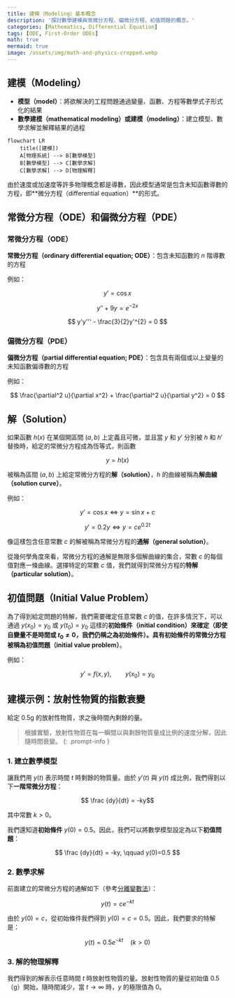 ```yaml
---
title: 建模（Modeling）基本概念
description: '探討數學建模與常微分方程、偏微分方程、初值問題的概念。'
categories: [Mathematics, Differential Equation]
tags: [ODE, First-Order ODEs]
math: true
mermaid: true
image: /assets/img/math-and-physics-cropped.webp
---
```

## 建模（Modeling）
- **模型（model）**：將欲解決的工程問題通過變量、函數、方程等數學式子形式化的結果
- **數學建模（mathematical modeling）**或**建模（modeling）**：建立模型、數學求解並解釋結果的過程

```mermaid
flowchart LR
	title([建模])
	A[物理系統] --> B[數學模型]
	B[數學模型] --> C[數學求解]
	C[數學求解] --> D[物理解釋]
```

由於速度或加速度等許多物理概念都是導數，因此模型通常是包含未知函數導數的方程，即**微分方程（differential equation）**的形式。

## 常微分方程（ODE）和偏微分方程（PDE）
### 常微分方程（ODE）
**常微分方程（ordinary differential equation; ODE）**：包含未知函數的 $n$ 階導數的方程

例如：

$$y' = \cos x$$

$$ y'' + 9y = e^{-2x} $$

$$ y'y''' - \frac{3}{2}y'^{2} = 0 $$


### 偏微分方程（PDE）
**偏微分方程（partial differential equation; PDE）**：包含具有兩個或以上變量的未知函數偏導數的方程

例如：

$$ \frac{\partial^2 u}{\partial x^2} + \frac{\partial^2 u}{\partial y^2} = 0 $$

## 解（Solution）
如果函數 $h(x)$ 在某個開區間 $(a, b)$ 上定義且可微，並且當 $y$ 和 $y'$ 分別被 $h$ 和 $h'$ 替換時，給定的常微分方程成為恆等式，則函數

$$ y = h(x) $$

被稱為區間 $(a, b)$ 上給定常微分方程的**解（solution）**，$h$ 的曲線被稱為**解曲線（solution curve）**。

例如：

$$ y'=\cos x \Leftrightarrow y=\sin x+c $$

$$ y'=0.2y \Leftrightarrow y=ce^{0.2t} $$

像這樣包含任意常數 $c$ 的解被稱為常微分方程的**通解（general solution）**。

從幾何學角度來看，常微分方程的通解是無限多個解曲線的集合，常數 $c$ 的每個值對應一條曲線。選擇特定的常數 $c$ 值，我們就得到常微分方程的**特解（particular solution）**。

## 初值問題（Initial Value Problem）
為了得到給定問題的特解，我們需要確定任意常數 $c$ 的值，在許多情況下，可以通過 $y(x_{0})=y_{0}$ 或 $y(t_{0})=y_{0}$ 這樣的**初始條件（initial condition）**來確定（即使自變量不是時間或 $t_{0}\neq0$，我們仍稱之為初始條件）。具有初始條件的常微分方程被稱為**初值問題（initial value problem）**。

例如：

$$ y'=f(x,y),\qquad y(x_{0})=y_{0} $$

## 建模示例：放射性物質的指數衰變
給定 0.5g 的放射性物質，求之後時間內剩餘的量。
> 根據實驗，放射性物質在每一瞬間以與剩餘物質量成比例的速度分解，因此隨時間衰變。
{: .prompt-info }

### 1. 建立數學模型
讓我們用 $y(t)$ 表示時間 $t$ 時剩餘的物質量。由於 $y'(t)$ 與 $y(t)$ 成比例，我們得到以下**一階常微分方程**：

$$ \frac {dy}{dt} = -ky$$ 

其中常數 $k>0$。

我們還知道**初始條件** $y(0)=0.5$。因此，我們可以將數學模型設定為以下**初值問題**：

$$ \frac {dy}{dt} = -ky, \qquad y(0)=0.5 $$

### 2. 數學求解
前面建立的常微分方程的通解如下（參考[分離變數法](/posts/Separation-of-Variables/#建模例子放射性碳定年法-radiocarbon-dating)）：

$$ y(t)=ce^{-kt} $$

由於 $y(0)=c$，從初始條件我們得到 $y(0)=c=0.5$。因此，我們要求的特解是：

$$ y(t)=0.5e^{-kt} \quad(k>0)$$

### 3. 解的物理解釋
我們得到的解表示任意時間 $t$ 時放射性物質的量。放射性物質的量從初始值 0.5（g）開始，隨時間減少，當 $t \to \infty$ 時，$y$ 的極限值為 $0$。

